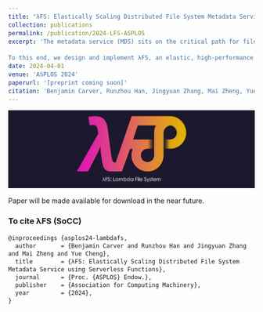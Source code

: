 ```yaml
---
title: "λFS: Elastically Scaling Distributed File System Metadata Service using Serverless Functions"
collection: publications
permalink: /publication/2024-LFS-ASPLOS
excerpt: 'The metadata service (MDS) sits on the critical path for file system operations, and as such it is key to the overall performance of a large-scale distributed file system (DFS). Common "serverful" MDS architectures, such as a single server or cluster of servers, have a significant shortcoming: either they are not scalable, or they make it difficult to achieve an optimal balance of performance, resource utilization, and cost. A modern MDS requires a novel architecture that addresses this shortcoming.

To this end, we design and implement λFS, an elastic, high-performance metadata service for large-scale distributed file systems. λFS scales a DFS metadata cache on a FaaS (Function-as-a-Service) platform and synthesizes a series of techniques to overcome the obstacles that are encountered when building large stateful applications on FaaS platforms. λFS takes full advantage of the unique benefits offered by FaaS--elastic scaling and massive parallelism--to realize a highly-optimized metadata service capable of sustaining up to 4.13× higher throughput, 90.40% lower latency, 85.99% lower cost, and better resource utilization and efficiency than a state-of-the-art DFS for an industrial workload.'
date: 2024-04-01
venue: 'ASPLOS 2024'
paperurl: '[preprint coming soon]'
citation: 'Benjamin Carver, Runzhou Han, Jingyuan Zhang, Mai Zheng, Yue Cheng. (2024). &quot;λFS: Scaling Distributed File System Metadata Service using Serverless Functions&quot; <i>ASPLOS24</i>.'
---
```


![λFS: Logo](/assets/images/lfs_logo.png)

Paper will be made available for download in the near future.

### To cite λFS (SoCC)
```
@inproceedings {asplos24-lambdafs,
  author       = {Benjamin Carver and Runzhou Han and Jingyuan Zhang and Mai Zheng and Yue Cheng},
  title        = {λFS: Elastically Scaling Distributed File System Metadata Service using Serverless Functions},
  journal      = {Proc. {ASPLOS} Endow.},
  publisher    = {Association for Computing Machinery},
  year         = {2024},
}
```